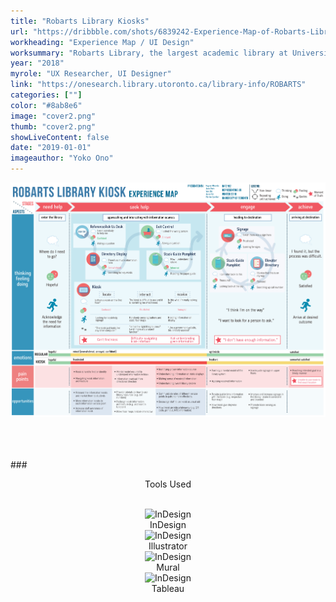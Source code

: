 ```yaml
---
title: "Robarts Library Kiosks"
url: "https://dribbble.com/shots/6839242-Experience-Map-of-Robarts-Library"
workheading: "Experience Map / UI Design"
worksummary: "Robarts Library, the largest academic library at University of Toronto, came to us with concerns that patrons had a difficult time way-finding in the big library. To improve their navigation, we created an experience map to understand why the interactive kiosks located across the library went unused, as well as a new accessible, user-friendly interface for the kiosks."
year: "2018"
myrole: "UX Researcher, UI Designer"
link: "https://onesearch.library.utoronto.ca/library-info/ROBARTS"
categories: [""]
color: "#8ab8e6"
image: "cover2.png"
thumb: "cover2.png"
showLiveContent: false
date: "2019-01-01"
imageauthor: "Yoko Ono"
---
```


<div class="photo-grid-container">
<div class="photo-grid">
<img src="image.png" />
</div>
</div>


<br/><br/><br/>
###<div style="text-align:center">Tools Used</div>
<br/>

<div class="tools-grid-img" style="text-align:center">

<div class="grid-img">
<img src="https://66.media.tumblr.com/aab3e12a5e711fdb5a616313754e65cd/tumblr_pwpexqLa9N1taz7avo1_1280.png" alt="InDesign" width="50"></img>
    <div class="tools-grid-img-description">
     InDesign
    </div>
</div>

<div class="grid-img">
<img src="https://66.media.tumblr.com/b7fcea2b3a067dad452bfea91523fc7c/tumblr_pwpjubX39p1taz7avo1_640.png" alt="InDesign" width="50"></img>
    <div class="tools-grid-img-description">
     Illustrator
    </div>
</div>

<div class="grid-img">
<img src="https://66.media.tumblr.com/33b1cb92c53ee4bfdec524e56c163c2e/97b8700a74aa87cb-95/s400x600/05ef1c65c9c125ab6bd26d1a7715cbf118d9d17d.png
" alt="InDesign" width="50"></img>
    <div class="tools-grid-img-description">
     Mural
    </div>
</div>

<div class="grid-img">
<img src="https://66.media.tumblr.com/3fc90c39f15c20eda2158361c855ae1d/edec14854e33dc31-c0/s400x600/7e2405355a71996731dbeeaf20123252e2bd9ce7.png" alt="InDesign" width="50"></img>
    <div class="tools-grid-img-description">
     Tableau
    </div>
</div>

</div>